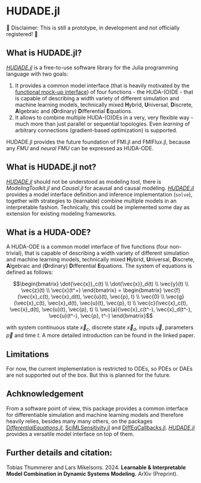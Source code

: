 # HUDADE.jl

🚧 Disclaimer: This is still a prototype, in development and not officially registered! 🚧

## What is HUDADE.jl?
[*HUDADE.jl*](https://github.com/ThummeTo/HUDADE.jl) is a free-to-use software library for the Julia programming language with two goals:
1. It provides a common model interface (that is heavily motivated by the [functional mock-up interface](https://fmi-standard.org/)) of four functions - the HUDA-(O)DE - that is capable of describing a width variety of different simulation and machine learning models, technically mixed **H**ybrid, **U**niversal, **D**iscrete, **A**lgebraic and (**O**rdinary) **D**ifferential **E**quations.
2. It allows to combine multiple HUDA-(O)DEs in a very, very flexible way - much more than just parallel or sequential topologies. Even *learning* of arbitrary connections (gradient-based optimization) is supported.

HUDADE.jl provides the future foundation of FMI.jl and FMIFlux.jl, because any *FMU* and *neural FMU* can be expressed as HUDA-ODE.

## What is HUDADE.jl not?
[*HUDADE.jl*](https://github.com/ThummeTo/HUDADE.jl) should not be understood as modeling tool, there is *ModelingToolkit.jl* and *Causal.jl* for acausal and causal modeling. 
[*HUDADE.jl*](https://github.com/ThummeTo/HUDADE.jl) provides a model interface definition and inference implementation (`solve`), together with strategies to (learnable) combine multiple models in an interpretable fashion. 
Technically, this could be implemented some day as extension for existing modeling frameworks.

## What is a HUDA-ODE?
A HUDA-ODE is a common model interface of five functions (four non-trivial), that is capable of describing a width variety of different simulation and machine learning models, technically mixed **H**ybrid, **U**niversal, **D**iscrete, **A**lgebraic and (**O**rdinary) **D**ifferential **E**quations.
The system of equations is defined as follows:
```math
\begin{bmatrix}
	\dot{\vec{x}}_c(t) \\ 
	\dot{\vec{x}}_d(t) \\ 
	\vec{y}(t) \\
	\vec{z}(t) \\
	\vec{x}(t^+)
\end{bmatrix} = 
\begin{bmatrix}
	\vec{f}(\vec{x}_c(t), \vec{x}_d(t), \vec{u}(t), \vec{p}, t) \\
	\vec{0} \\
	\vec{g}(\vec{x}_c(t), \vec{x}_d(t), \vec{u}(t), \vec{p}, t) \\
	\vec{c}(\vec{x}_c(t), \vec{x}_d(t), \vec{u}(t), \vec{p}, t) \\
	\vec{a}(\vec{x}_c(t^-), \vec{x}_d(t^-), \vec{u}(t^-), \vec{p}, t^-)
\end{bmatrix}
```
with system continuous state $\vec{x}_c$, discrete state $\vec{x}_d$, inputs $\vec{u}$, parameters $\vec{p}$ and time $t$. A more detailed introduction can be found in the linked paper.

## Limitations
For now, the current implementation is restricted to ODEs, so PDEs or DAEs are not supported out of the box.
But this is planned for the future.

## Achknowledgement
From a software point of view, this package provides a common interface for differentiable simulation and machine learning models and therefore heavily relies, besides many many others, on the packages [*DifferentialEquations.jl*](https://github.com/SciML/DifferentialEquations.jl), [SciMLSensitivity.jl](https://github.com/SciML/SciMLSensitivity.jl) and [DiffEqCallbacks.jl](https://github.com/SciML/DiffEqCallbacks.jl).
[*HUDADE.jl*](https://github.com/ThummeTo/HUDADE.jl) provides a versatile model interface on top of them.

## Further details and citation:
Tobias Thummerer and Lars Mikelsons. 2024. **Learnable & Interpretable Model Combination in Dynamic Systems Modeling.** ArXiv (Preprint).
